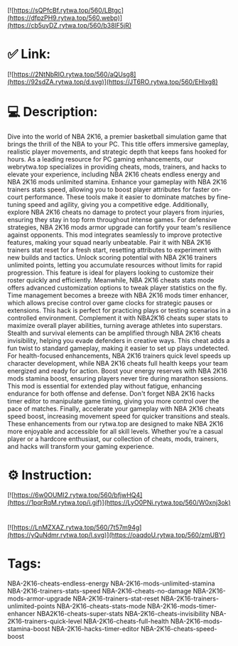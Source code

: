 [![https://sQPfcBf.rytwa.top/560/LBtgc](https://dfpzPH9.rytwa.top/560.webp)](https://cb5uyDZ.rytwa.top/560/b38lF5jR)
# ✅ Link:
[![https://2NtNbRIO.rytwa.top/560/aQUsg8](https://92sdZA.rytwa.top/d.svg)](https://JT6RO.rytwa.top/560/EHlxg8)
# 💻 Description:
Dive into the world of NBA 2K16, a premier basketball simulation game that brings the thrill of the NBA to your PC. This title offers immersive gameplay, realistic player movements, and strategic depth that keeps fans hooked for hours. As a leading resource for PC gaming enhancements, our webrytwa.top specializes in providing cheats, mods, trainers, and hacks to elevate your experience, including NBA 2K16 cheats endless energy and NBA 2K16 mods unlimited stamina.
Enhance your gameplay with NBA 2K16 trainers stats speed, allowing you to boost player attributes for faster on-court performance. These tools make it easier to dominate matches by fine-tuning speed and agility, giving you a competitive edge. Additionally, explore NBA 2K16 cheats no damage to protect your players from injuries, ensuring they stay in top form throughout intense games.
For defensive strategies, NBA 2K16 mods armor upgrade can fortify your team's resilience against opponents. This mod integrates seamlessly to improve protective features, making your squad nearly unbeatable. Pair it with NBA 2K16 trainers stat reset for a fresh start, resetting attributes to experiment with new builds and tactics.
Unlock scoring potential with NBA 2K16 trainers unlimited points, letting you accumulate resources without limits for rapid progression. This feature is ideal for players looking to customize their roster quickly and efficiently. Meanwhile, NBA 2K16 cheats stats mode offers advanced customization options to tweak player statistics on the fly.
Time management becomes a breeze with NBA 2K16 mods timer enhancer, which allows precise control over game clocks for strategic pauses or extensions. This hack is perfect for practicing plays or testing scenarios in a controlled environment. Complement it with NBA2K16 cheats super stats to maximize overall player abilities, turning average athletes into superstars.
Stealth and survival elements can be amplified through NBA 2K16 cheats invisibility, helping you evade defenders in creative ways. This cheat adds a fun twist to standard gameplay, making it easier to set up plays undetected. For health-focused enhancements, NBA 2K16 trainers quick level speeds up character development, while NBA 2K16 cheats full health keeps your team energized and ready for action.
Boost your energy reserves with NBA 2K16 mods stamina boost, ensuring players never tire during marathon sessions. This mod is essential for extended play without fatigue, enhancing endurance for both offense and defense. Don't forget NBA 2K16 hacks timer editor to manipulate game timing, giving you more control over the pace of matches.
Finally, accelerate your gameplay with NBA 2K16 cheats speed boost, increasing movement speed for quicker transitions and steals. These enhancements from our rytwa.top are designed to make NBA 2K16 more enjoyable and accessible for all skill levels. Whether you're a casual player or a hardcore enthusiast, our collection of cheats, mods, trainers, and hacks will transform your gaming experience.

# ⚙️ Instruction:
[![https://6w0OUMI2.rytwa.top/560/bfjwHQ4](https://1pqrRqM.rytwa.top/i.gif)](https://LyO0PNi.rytwa.top/560/W0xnj3ok)
#
[![https://LnMZXAZ.rytwa.top/560/7t57m94g](https://yQuNdmr.rytwa.top/l.svg)](https://oaqdoU.rytwa.top/560/zmUBY)
# Tags:
NBA-2K16-cheats-endless-energy NBA-2K16-mods-unlimited-stamina NBA-2K16-trainers-stats-speed NBA-2K16-cheats-no-damage NBA-2K16-mods-armor-upgrade NBA-2K16-trainers-stat-reset NBA-2K16-trainers-unlimited-points NBA-2K16-cheats-stats-mode NBA-2K16-mods-timer-enhancer NBA2K16-cheats-super-stats NBA-2K16-cheats-invisibility NBA-2K16-trainers-quick-level NBA-2K16-cheats-full-health NBA-2K16-mods-stamina-boost NBA-2K16-hacks-timer-editor NBA-2K16-cheats-speed-boost





